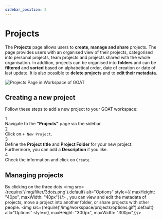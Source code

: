 ```yaml
---
sidebar_position: 2
---
```


# Projects

The **Projects** page allows users to **create, manage and share** projects. The page provides users with an organised view of their projects, categorised into personal projects, team projects and projects shared with the whole organisation. In addition, projects can be organised into **folders** and can be **filtered** and **sorted** based on alphabetical order, date of creation or date of last update. It is also possible to **delete projects** and to **edit their metadata**. 

<div style={{ display: 'flex', flexDirection: 'column', alignItems: 'center'}}>
  <img src={require('/img/workspace/projects/projects_general.png').default} alt="Projects Page in Workspace of GOAT" style={{ maxHeight: "auto", maxWidth: "auto", objectFit: "cover"}}/>
</div> 


## Creating a new project
Follow these steps to add a new project to your GOAT workspace:

<div class="step">
  <div class="step-number">1</div>
  <div class="content">Navigate to the <b>"Projects"</b> page via the sidebar.</div>
</div>

<div class="step">
  <div class="step-number">2</div>
  <div class="content">Click on <code>+ New Project</code>. </div>
</div>

<div class="step">
  <div class="step-number">3</div>
  <div class="content">Define the <b>Project title</b> and <b>Project Folder</b> for your new project. Furthermore, you can add a <b>Description</b> if you like. </div>
</div>

<div class="step">
  <div class="step-number">4</div>
  <div class="content">Check the information and click on <code>Create</code>.</div>
</div>


## Managing projects
By clicking on the three dots <img src={require('/img/filter/3dots.png').default} alt="Options" style={{ maxHeight: "40px", maxWidth: "40px"}}/> , you can view and edit the metadata of projects, move a project into another folder, or share projects with other people.
<img src={require('/img/workspace/projects/options.gif').default} alt="Options" style={{ maxHeight: "300px", maxWidth: "300px"}}/>
